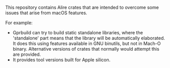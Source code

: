 This repository contains Alire crates that are intended to overcome some issues that arise from macOS features.

For example:

* Gprbuild can try to build static standalone libraries, where the 'standalone' part means that the library will be automatically elaborated. It does this using features available in GNU binutils, but not in Mach-O binary. Alternative versions of crates that normally would attempt this are provided.
* It provides tool versions built for Apple silicon.
